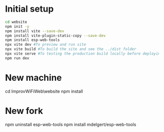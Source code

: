 # Initial setup

```bash
cd website
npm init -y
npm install vite --save-dev
npm install vite-plugin-static-copy --save-dev
npm install esp-web-tools
npx vite dev #To preview and run site
npx vite build #To build the site and see the ../dist folder
npx vite serve #To testing the production build locally before deploying it
npm run dev
```

# New machine

cd
ImprovWiFiWeb\website
npm install

# New fork
npm uninstall esp-web-tools
npm install mdelgert/esp-web-tools
